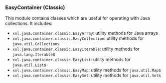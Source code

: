 ### EasyContainer (Classic)

This module contains classes which are useful for operating with Java collections. It includes:

* `xxl.java.container.classic.EasyArray`: utility methods for Java arrays
* `xxl.java.container.classic.EasyCollection`: utility methods for `java.util.Collection`s
* `xxl.java.container.classic.EasyIterable`: utility methods for `java.lang.Iterable`s
* `xxl.java.container.classic.EasyList`: utility methods for `java.util.List`s
* `xxl.java.container.classic.EasyMap`: utility methods for `java.util.Map`s
* `xxl.java.container.classic.EasySet`: utility methods for `java.util.Set`s
